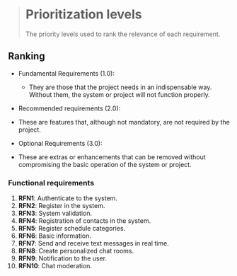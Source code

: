 > # Prioritization levels
> The priority levels used to rank the relevance of each requirement.
## Ranking
- Fundamental Requirements (1.0):
    - They are those that the project needs in an indispensable way. Without them, the system or project will not function properly.
      
- Recommended requirements (2.0):
- These are features that, although not mandatory, are not required by the project.

- Optional Requirements (3.0):
- These are extras or enhancements that can be removed without compromising the basic operation of the system or project.

### Functional requirements

1. **RFN1**: Authenticate to the system. 
2. **RFN2**: Register in the system.
3. **RFN3**: System validation.
4. **RFN4**: Registration of contacts in the system.
5. **RFN5**: Register schedule categories.
6. **RFN6**: Basic information.
7. **RFN7**: Send and receive text messages in real time.
8. **RFN8**: Create personalized chat rooms.
9. **RFN9**: Notification to the user.
10. **RFN10**: Chat moderation.
